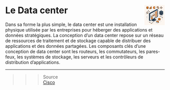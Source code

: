 # **Le Data center** <a href="../"><img src="../../assets/atomicBi.png" alt="Business intelligence" align="right" height="64px"></a>
Dans sa forme la plus simple, le data center est une installation physique utilisée par les entreprises pour héberger des applications et données stratégiques. La conception d’un data center repose sur un réseau de ressources de traitement et de stockage capable de distribuer des applications et des données partagées. Les composants clés d’une conception de data center sont les routeurs, les commutateurs, les pares-feux, les systèmes de stockage, les serveurs et les contrôleurs de distribution d’applications.  

___
>>>Source  
[Cisco](https://www.cisco.com/c/fr_fr/solutions/data-center-virtualization/what-is-a-data-center.html)